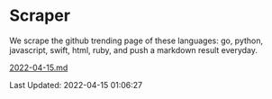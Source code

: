 # Scraper

We scrape the github trending page of these languages: go, python, javascript, swift, html, ruby, and push a markdown result everyday.

[2022-04-15.md](https://github.com/henson/Scraper/blob/master/2022-04-15.md)

Last Updated: 2022-04-15 01:06:27